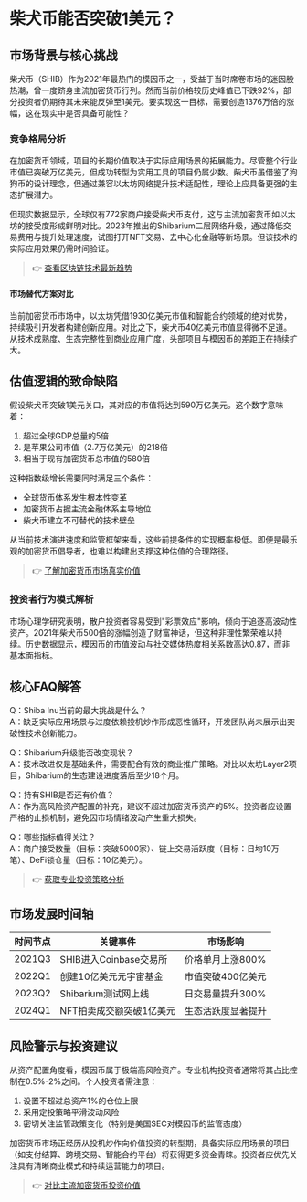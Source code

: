 # 柴犬币能否突破1美元？

## 市场背景与核心挑战

柴犬币（SHIB）作为2021年最热门的模因币之一，受益于当时席卷市场的迷因股热潮，曾一度跻身主流加密货币行列。然而当前价格较历史峰值已下跌92%，部分投资者仍期待其未来能反弹至1美元。要实现这一目标，需要创造1376万倍的涨幅，这在现实中是否具备可能性？

### 竞争格局分析
在加密货币领域，项目的长期价值取决于实际应用场景的拓展能力。尽管整个行业市值已突破万亿美元，但成功转型为实用工具的项目仍属少数。柴犬币虽借鉴了狗狗币的设计理念，但通过兼容以太坊网络提升技术适配性，理论上应具备更强的生态扩展潜力。

但现实数据显示，全球仅有772家商户接受柴犬币支付，这与主流加密货币如以太坊的接受度形成鲜明对比。2023年推出的Shibarium二层网络升级，通过降低交易费用与提升处理速度，试图打开NFT交易、去中心化金融等新场景。但该技术的实际应用效果仍需时间验证。

> 👉 [查看区块链技术最新趋势](https://bit.ly/okx_welcome)

#### 市场替代方案对比
当前加密货币市场中，以太坊凭借1930亿美元市值和智能合约领域的绝对优势，持续吸引开发者构建创新应用。对比之下，柴犬币40亿美元市值显得微不足道。从技术成熟度、生态完整性到商业应用广度，头部项目与模因币的差距正在持续扩大。

## 估值逻辑的致命缺陷

假设柴犬币突破1美元关口，其对应的市值将达到590万亿美元。这个数字意味着：
1. 超过全球GDP总量的5倍
2. 是苹果公司市值（2.7万亿美元）的218倍
3. 相当于现有加密货币总市值的580倍

这种指数级增长需要同时满足三个条件：
- 全球货币体系发生根本性变革
- 加密货币占据主流金融体系主导地位
- 柴犬币建立不可替代的技术壁垒

从当前技术演进速度和监管框架来看，这些前提条件的实现概率极低。即便是最乐观的加密货币倡导者，也难以构建出支撑这种估值的合理路径。

> 👉 [了解加密货币市场真实价值](https://bit.ly/okx_welcome)

### 投资者行为模式解析
市场心理学研究表明，散户投资者容易受到"彩票效应"影响，倾向于追逐高波动性资产。2021年柴犬币500倍的涨幅创造了财富神话，但这种非理性繁荣难以持续。历史数据显示，模因币的市值波动与社交媒体热度相关系数高达0.87，而非基本面指标。

## 核心FAQ解答

Q：Shiba Inu当前的最大挑战是什么？  
A：缺乏实际应用场景与过度依赖投机炒作形成恶性循环，开发团队尚未展示出突破性技术创新能力。

Q：Shibarium升级能否改变现状？  
A：技术改进仅是基础条件，需要配合有效的商业推广策略。对比以太坊Layer2项目，Shibarium的生态建设进度落后至少18个月。

Q：持有SHIB是否还有价值？  
A：作为高风险资产配置的补充，建议不超过加密货币资产的5%。投资者应设置严格的止损机制，避免因市场情绪波动产生重大损失。

Q：哪些指标值得关注？  
A：商户接受数量（目标：突破5000家）、链上交易活跃度（目标：日均10万笔）、DeFi锁仓量（目标：10亿美元）。

> 👉 [获取专业投资策略分析](https://bit.ly/okx_welcome)

## 市场发展时间轴

| 时间节点 | 关键事件 | 市场影响 |
|---------|---------|---------|
| 2021Q3  | SHIB进入Coinbase交易所 | 价格单月上涨800% |
| 2022Q1  | 创建10亿美元元宇宙基金 | 市值突破400亿美元 |
| 2023Q2  | Shibarium测试网上线 | 日交易量提升300% |
| 2024Q1  | NFT拍卖成交额突破1亿美元 | 生态活跃度显著提升 |

## 风险警示与投资建议

从资产配置角度看，模因币属于极端高风险资产。专业机构投资者通常将其占比控制在0.5%-2%之间。个人投资者需注意：
1. 设置不超过总资产1%的仓位上限
2. 采用定投策略平滑波动风险
3. 密切关注监管政策变化（特别是美国SEC对模因币的监管态度）

加密货币市场正经历从投机炒作向价值投资的转型期，具备实际应用场景的项目（如支付结算、跨境交易、智能合约平台）将获得更多资金青睐。投资者应优先关注具有清晰商业模式和持续运营能力的项目。

> 👉 [对比主流加密货币投资价值](https://bit.ly/okx_welcome)